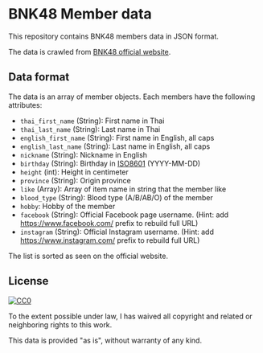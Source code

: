 # BNK48 Member data

This repository contains BNK48 members data in JSON format.

The data is crawled from [BNK48 official website](http://www.bnk48.com).

## Data format

The data is an array of member objects. Each members have the following attributes:

- `thai_first_name` (String): First name in Thai
- `thai_last_name` (String): Last name in Thai
- `english_first_name` (String): First name in English, all caps
- `english_last_name` (String): Last name in English, all caps
- `nickname` (String): Nickname in English
- `birthday` (String): Birthday in [ISO8601](https://en.wikipedia.org/wiki/ISO_8601) (YYYY-MM-DD)
- `height` (int): Height in centimeter
- `province` (String): Origin province
- `like` (Array<String>): Array of item name in string that the member like
- `blood_type` (String): Blood type (A/B/AB/O) of the member
- `hobby`: Hobby of the member
- `facebook` (String): Official Facebook page username. (Hint: add https://www.facebook.com/ prefix to rebuild full URL)
- `instagram` (String): Official Instagram username. (Hint: add https://www.instagram.com/ prefix to rebuild full URL)

The list is sorted as seen on the official website.

## License

[![CC0](https://licensebuttons.net/p/zero/1.0/88x31.png)](http://creativecommons.org/publicdomain/zero/1.0/)

To the extent possible under law, I has waived all copyright and related or neighboring rights to this work.

This data is provided "as is", without warranty of any kind.
